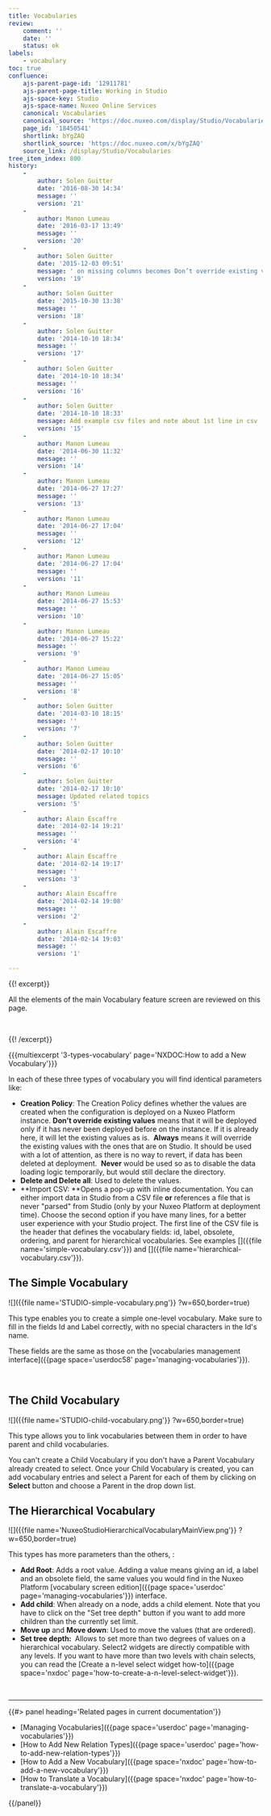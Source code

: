 ```yaml
---
title: Vocabularies
review:
    comment: ''
    date: ''
    status: ok
labels:
    - vocabulary
toc: true
confluence:
    ajs-parent-page-id: '12911781'
    ajs-parent-page-title: Working in Studio
    ajs-space-key: Studio
    ajs-space-name: Nuxeo Online Services
    canonical: Vocabularies
    canonical_source: 'https://doc.nuxeo.com/display/Studio/Vocabularies'
    page_id: '18450541'
    shortlink: bYgZAQ
    shortlink_source: 'https://doc.nuxeo.com/x/bYgZAQ'
    source_link: /display/Studio/Vocabularies
tree_item_index: 800
history:
    -
        author: Solen Guitter
        date: '2016-08-30 14:34'
        message: ''
        version: '21'
    -
        author: Manon Lumeau
        date: '2016-03-17 13:49'
        message: ''
        version: '20'
    -
        author: Solen Guitter
        date: '2015-12-03 09:51'
        message: ' on missing columns becomes Don’t override existing values'
        version: '19'
    -
        author: Solen Guitter
        date: '2015-10-30 13:38'
        message: ''
        version: '18'
    -
        author: Solen Guitter
        date: '2014-10-10 18:34'
        message: ''
        version: '17'
    -
        author: Solen Guitter
        date: '2014-10-10 18:34'
        message: ''
        version: '16'
    -
        author: Solen Guitter
        date: '2014-10-10 18:33'
        message: Add example csv files and note about 1st line in csv
        version: '15'
    -
        author: Manon Lumeau
        date: '2014-06-30 11:32'
        message: ''
        version: '14'
    -
        author: Manon Lumeau
        date: '2014-06-27 17:27'
        message: ''
        version: '13'
    -
        author: Manon Lumeau
        date: '2014-06-27 17:04'
        message: ''
        version: '12'
    -
        author: Manon Lumeau
        date: '2014-06-27 17:04'
        message: ''
        version: '11'
    -
        author: Manon Lumeau
        date: '2014-06-27 15:53'
        message: ''
        version: '10'
    -
        author: Manon Lumeau
        date: '2014-06-27 15:22'
        message: ''
        version: '9'
    -
        author: Manon Lumeau
        date: '2014-06-27 15:05'
        message: ''
        version: '8'
    -
        author: Solen Guitter
        date: '2014-03-10 18:15'
        message: ''
        version: '7'
    -
        author: Solen Guitter
        date: '2014-02-17 10:10'
        message: ''
        version: '6'
    -
        author: Solen Guitter
        date: '2014-02-17 10:10'
        message: Updated related topics
        version: '5'
    -
        author: Alain Escaffre
        date: '2014-02-14 19:21'
        message: ''
        version: '4'
    -
        author: Alain Escaffre
        date: '2014-02-14 19:17'
        message: ''
        version: '3'
    -
        author: Alain Escaffre
        date: '2014-02-14 19:08'
        message: ''
        version: '2'
    -
        author: Alain Escaffre
        date: '2014-02-14 19:03'
        message: ''
        version: '1'

---
```

{{! excerpt}}

All the elements of the main Vocabulary feature screen are reviewed on this page.

&nbsp;

{{! /excerpt}}

{{{multiexcerpt '3-types-vocabulary' page='NXDOC:How to add a New Vocabulary'}}}

In each of these three types of vocabulary you will find identical parameters like:

*   **Creation Policy**: The Creation Policy defines whether the values are created when the configuration is deployed on a Nuxeo Platform instance.
    **Don't override existing values** means that it will be deployed only if it has never been deployed before on the instance. If it is already here, it will let the existing values as is.&nbsp;
    **Always**&nbsp;means it will override the existing values with the ones that are on Studio. It should be used with a lot of attention, as there is no way to revert, if data has been deleted at deployment.&nbsp;
    **Never**&nbsp;would be used so as to disable the data loading logic temporarily, but would still declare the directory.
*   **Delete&nbsp;**and**&nbsp;Delete all**: Used to delete the values.
*   **Import CSV:&nbsp;**Opens a pop-up with inline documentation. You can either import data in Studio from a CSV file&nbsp;**or**&nbsp;references a file that is never "parsed" from Studio (only by your Nuxeo Platform at deployment time). Choose the second option if you have many lines, for a better user experience with your Studio project. The first line of the CSV file is the header that defines the vocabulary fields: id, label, obsolete, ordering, and parent for hierarchical vocabularies. See examples []({{file name='simple-vocabulary.csv'}}) and []({{file name='hierarchical-vocabulary.csv'}}).

## **The Simple Vocabulary**

![]({{file name='STUDIO-simple-vocabulary.png'}} ?w=650,border=true)

This type enables you to create a simple one-level vocabulary. Make sure to fill in the fields Id and Label correctly, with no special characters in the Id's name.

These fields are the same as those on the&nbsp;[vocabularies management interface]({{page space='userdoc58' page='managing-vocabularies'}}).

&nbsp;

## **The Child Vocabulary**

![]({{file name='STUDIO-child-vocabulary.png'}} ?w=650,border=true)

This type allows you to link vocabularies between them in order to have parent and child vocabularies.&nbsp;

You can't create a Child Vocabulary if you don't have a Parent Vocabulary already created to select. Once your Child Vocabulary is created, you can add vocabulary entries and select a Parent for each of them&nbsp;by clicking on **Select** button and choose a Parent in the drop down list.&nbsp;

## **The Hierarchical Vocabulary**

![]({{file name='NuxeoStudioHierarchicalVocabularyMainView.png'}} ?w=650,border=true)

This types has more parameters than the others, :

*   **Add Root**: Adds a root value. Adding a value means giving an id, a label and an obsolete field, the same values you would find in the Nuxeo Platform [vocabulary screen edition]({{page space='userdoc' page='managing-vocabularies'}}) interface.
*   **Add child**: When already on a node, adds a child element. Note that you have to click on the "Set tree depth" button if you want to add more children than the currently set limit.
*   **Move up** and **Move down**: Used to move the values (that are ordered).
*   **Set tree depth:&nbsp;** Allows to set more than two degrees of values on a hierarchical vocabulary. Select2 widgets are directly compatible with any levels. If you want to have more than two levels with chain selects, you can read the [Create a n-level select widget how-to]({{page space='nxdoc' page='how-to-create-a-n-level-select-widget'}}).

&nbsp;

* * *

<div class="row" data-equalizer data-equalize-on="medium"><div class="column medium-6">{{#> panel heading='Related pages in current documentation'}}

*   [Managing Vocabularies]({{page space='userdoc' page='managing-vocabularies'}})
*   [How to Add New Relation Types]({{page space='userdoc' page='how-to-add-new-relation-types'}})
*   [How to Add a New Vocabulary]({{page space='nxdoc' page='how-to-add-a-new-vocabulary'}})
*   [How to Translate a Vocabulary]({{page space='nxdoc' page='how-to-translate-a-vocabulary'}})

{{/panel}}</div><div class="column medium-6">

&nbsp;

&nbsp;

</div></div>
